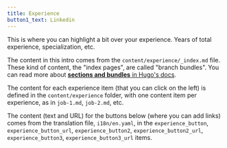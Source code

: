 ```yaml
---
title: Experience
button1_text: Linkedin
---
```


This is where you can highlight a bit over your experience. Years of total experience, specialization, etc.

The content in this intro comes from the `content/experience/_index.md` file.
These kind of content, the "index pages", are called "branch bundles". You can read more about [**sections and bundles** in Hugo's docs](https://gohugo.io/content-management/sections/#template-selection).

The content for each experience item (that you can click on the left) is defined in the `content/experience` folder, with one content item per experience, as in `job-1.md`, `job-2.md`, etc.

The content (text and URL) for the buttons below (where you can add links) comes from the translation file, `i18n/en.yaml`, in the `experience_button`, `experience_button_url`, `experience_button2`, `experience_button2_url`, `experience_button3`, `experience_button3_url` items.